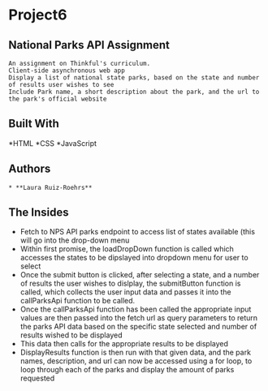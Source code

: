 # Project6
## National Parks API Assignment 
```
An assignment on Thinkful's curriculum. 
Client-side asynchronous web app
Display a list of national state parks, based on the state and number of results user wishes to see
Include Park name, a short description about the park, and the url to the park's official website
```

## Built With

*HTML
*CSS
*JavaScript 

## Authors
```
* **Laura Ruiz-Roehrs** 

```
## The Insides

* Fetch to NPS API parks endpoint to access list of states available (this will go into the drop-down menu
* Within first promise, the loadDropDown function is called which accesses the states to be dipslayed into dropdown menu for user to select
* Once the submit button is clicked, after selecting a state, and a number of results the user wishes to dislplay, the submitButton function is called, which collects the user input data and passes it into the callParksApi function to be called. 
* Once the callParksApi function has been called the appropriate input values are then passed into the fetch url as query parameters to return the parks API data based on the specific state selected and number of results wished to be displayed
* This data then calls for the appropriate results to be displayed
* DisplayResults function is then run with that given data, and the park names, description, and url can now be accessed using a for loop, to loop through each of the parks and display the amount of parks requested
